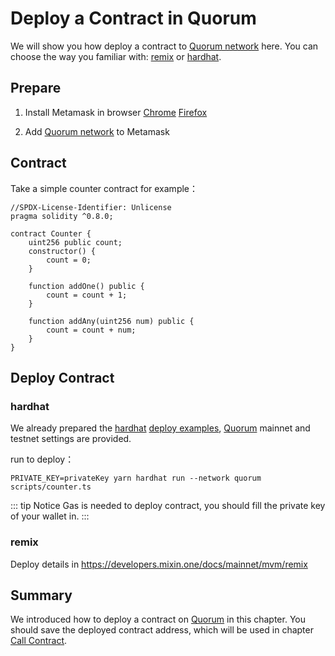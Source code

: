 # Deploy a Contract in Quorum

We will show you how deploy a contract to [Quorum network](/quorum/join) here.
You can choose the way you familiar with: [remix](https://remix-project.org/) or [hardhat](https://hardhat.org/).

## Prepare

1. Install Metamask in browser
   [Chrome](https://chrome.google.com/webstore/detail/metamask/nkbihfbeogaeaoehlefnkodbefgpgknn) 
   [Firefox](https://addons.mozilla.org/zh-CN/firefox/addon/ether-metamask/?utm_source=addons.mozilla.org&utm_medium=referral&utm_content=search)

2. Add [Quorum network](/quorum/join) to Metamask

## Contract

Take a simple counter contract for example：

```solidity
//SPDX-License-Identifier: Unlicense
pragma solidity ^0.8.0;

contract Counter {
    uint256 public count;
    constructor() {
        count = 0;
    }

    function addOne() public {
        count = count + 1;
    }

    function addAny(uint256 num) public {
        count = count + num;
    }
}
```

## Deploy Contract

### hardhat

We already prepared the [hardhat](https://hardhat.org/) [deploy examples](<https://github.com/MixinNetwork/mvmcontracts>), 
[Quorum](/quorum/join) mainnet and testnet settings are provided.

run to deploy：
```shell
PRIVATE_KEY=privateKey yarn hardhat run --network quorum scripts/counter.ts
```

::: tip Notice 
Gas is needed to deploy contract, you should fill the private key of your wallet in.
:::

### remix

Deploy details in <https://developers.mixin.one/docs/mainnet/mvm/remix>

## Summary

We introduced how to deploy a contract on [Quorum](/quorum/join) in this chapter.
You should save the deployed contract address, which will be used in chapter [Call Contract](/registry/call).

